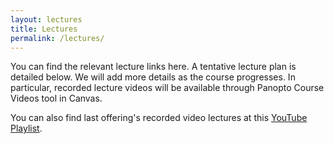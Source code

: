 ```yaml
---
layout: lectures
title: Lectures
permalink: /lectures/
---
```

You can find the relevant lecture links here. A tentative lecture plan is detailed below. We will add more details as the course progresses. In particular, recorded lecture videos will be available through Panopto Course Videos tool in Canvas. 

You can also find last offering's recorded video lectures at this [YouTube Playlist](https://www.youtube.com/watch?v=JFVlAIjHo2c&list=PLv_7iO_xlL0Jgc35Pqn7XP5VTQ5krLMOl). 